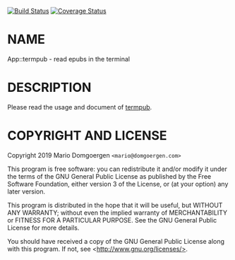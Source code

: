 [![Build Status](https://travis-ci.org/mdom/termpub.svg?branch=master)](https://travis-ci.org/mdom/termpub) [![Coverage Status](https://img.shields.io/coveralls/mdom/termpub/master.svg?style=flat)](https://coveralls.io/r/mdom/termpub?branch=master)
# NAME

App::termpub - read epubs in the terminal

# DESCRIPTION

Please read the usage and document of [termpub](https://metacpan.org/pod/termpub).

# COPYRIGHT AND LICENSE 

Copyright 2019 Mario Domgoergen `<mario@domgoergen.com>` 

This program is free software: you can redistribute it and/or modify 
it under the terms of the GNU General Public License as published by 
the Free Software Foundation, either version 3 of the License, or 
(at your option) any later version. 

This program is distributed in the hope that it will be useful, 
but WITHOUT ANY WARRANTY; without even the implied warranty of 
MERCHANTABILITY or FITNESS FOR A PARTICULAR PURPOSE.  See the 
GNU General Public License for more details. 

You should have received a copy of the GNU General Public License 
along with this program.  If not, see &lt;http://www.gnu.org/licenses/>. 
